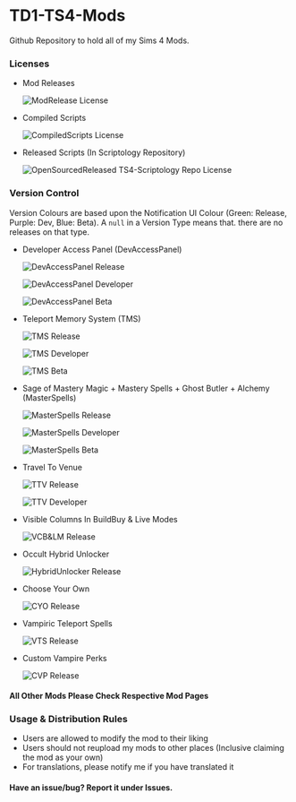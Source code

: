 # TD1-TS4-Mods

Github Repository to hold all of my Sims 4 Mods.

### Licenses

* Mod Releases

  ![ModRelease License](https://img.shields.io/badge/mod--release--license-CC--BY--NC--ND%204.0-gold)

* Compiled Scripts

  ![CompiledScripts License](https://img.shields.io/badge/compiled--scripts--license-CC--BY--NC--ND%204.0-008369)

* Released Scripts (In Scriptology Repository)

  ![OpenSourcedReleased TS4-Scriptology Repo License](https://img.shields.io/github/license/TwelfthDoctor1/TD1-TS4-Scriptology?color=blueviolet&label=open-src-scripts-license)

### Version Control

Version Colours are based upon the Notification UI Colour (Green: Release, Purple: Dev, Blue: Beta). A `null` in a Version Type means that. there are no releases on that type.

* Developer Access Panel (DevAccessPanel)

  ![DevAccessPanel Release](https://img.shields.io/badge/Release-null-brightgreen)
  
  ![DevAccessPanel Developer](https://img.shields.io/badge/Developer-Proto%20Build%2024.6-blueviolet)
  
  ![DevAccessPanel Beta](https://img.shields.io/badge/Beta-Release%20Build%2023.5-blue)
  
* Teleport Memory System (TMS)

  ![TMS Release](https://img.shields.io/badge/Release-Version%202.17%20Build%2014.5-brightgreen)
  
  ![TMS Developer](https://img.shields.io/badge/Developer-Version%202.18%20Proto%20Build%2015.2-blueviolet)
  
  ![TMS Beta](https://img.shields.io/badge/Beta-null-blue)

* Sage of Mastery Magic + Mastery Spells + Ghost Butler + Alchemy (MasterSpells)

  ![MasterSpells Release](https://img.shields.io/badge/Release-Version%202.14%20No--DevWork--Release%20Build%209-brightgreen)
  
  ![MasterSpells Developer](https://img.shields.io/badge/Developer-Version%202.15%20No--DevWork--Release%20Build%2010-blueviolet)
  
  ![MasterSpells Beta](https://img.shields.io/badge/Beta-null-blue)

* Travel To Venue

  ![TTV Release](https://img.shields.io/badge/Release-Version%201.40-brightgreen)
  
  ![TTV Developer](https://img.shields.io/badge/Developer-Proto%20Version%201.40-blueviolet)

* Visible Columns In BuildBuy & Live Modes

  ![VCB&LM Release](https://img.shields.io/badge/Release-Version%201.30-brightgreen)

* Occult Hybrid Unlocker

  ![HybridUnlocker Release](https://img.shields.io/badge/Release-Update%203.5%20%5BTransposed%20Version%201.35%5D-brightgreen)

* Choose Your Own

  ![CYO Release](https://img.shields.io/badge/Release-Version%201.44-brightgreen)
  
* Vampiric Teleport Spells

  ![VTS Release](https://img.shields.io/badge/Release-Version%203.26-brightgreen)

* Custom Vampire Perks

  ![CVP Release](https://img.shields.io/badge/Release-Version%201.50-brightgreen)

#### All Other Mods Please Check Respective Mod Pages

### Usage & Distribution Rules
* Users are allowed to modify the mod to their liking
* Users should not reupload my mods to other places (Inclusive claiming the mod as your own)
* For translations, please notify me if you have translated it

#### Have an issue/bug? Report it under Issues.
